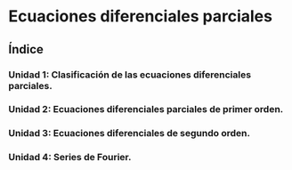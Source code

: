 # Ecuaciones diferenciales parciales
## Índice 
### Unidad 1: Clasificación de las ecuaciones diferenciales parciales.

### Unidad 2: Ecuaciones diferenciales parciales de primer orden.

### Unidad 3: Ecuaciones diferenciales de segundo orden.

### Unidad 4: Series de Fourier.
